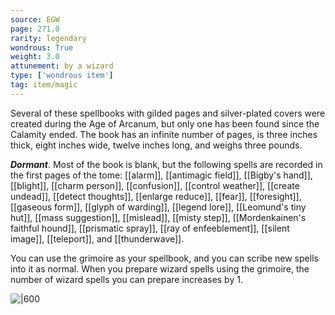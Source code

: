 ```yaml
---
source: EGW
page: 271.0
rarity: legendary
wondrous: True
weight: 3.0
attunement: by a wizard
type: ['wondrous item']
tag: item/magic
---
```


Several of these spellbooks with gilded pages and silver-plated covers were created during the Age of Arcanum, but only one has been found since the Calamity ended. The book has an infinite number of pages, is three inches thick, eight inches wide, twelve inches long, and weighs three pounds.

**_Dormant_**. Most of the book is blank, but the following spells are recorded in the first pages of the tome: [[alarm]], [[antimagic field]], [[Bigby's hand]], [[blight]], [[charm person]], [[confusion]], [[control weather]], [[create undead]], [[detect thoughts]], [[enlarge reduce]], [[fear]], [[foresight]], [[gaseous form]], [[glyph of warding]], [[legend lore]], [[Leomund's tiny hut]], [[mass suggestion]], [[mislead]], [[misty step]], [[Mordenkainen's faithful hound]], [[prismatic spray]], [[ray of enfeeblement]], [[silent image]], [[teleport]], and [[thunderwave]].

You can use the grimoire as your spellbook, and you can scribe new spells into it as normal. When you prepare wizard spells using the grimoire, the number of wizard spells you can prepare increases by 1.


![|600]()